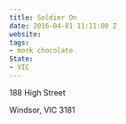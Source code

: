 ```yaml
---
title: Soldier On
date: 2016-04-01 11:11:00 Z
website: 
tags:
- mork chocolate
State:
- VIC
---
```


188 High Street

Windsor, VIC 3181
